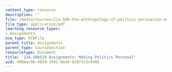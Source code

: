 ```yaml
---
content_type: resource
description: ''
file: /media/courses/21a-506-the-anthropology-of-politics-persuasion-and-power-spring-2019/496bec9bd8583942b6dd92071c3c4386_MIT21A_506S19_MidtermExample2.pdf
file_type: application/pdf
learning_resource_types:
- Assignments
ocw_type: OCWFile
parent_title: Assignments
parent_type: CourseSection
resourcetype: Document
title: '21A.506S19 Assignments: Making Politics Personal'
uid: 496bec9b-d858-3942-b6dd-92071c3c4386
---
```

